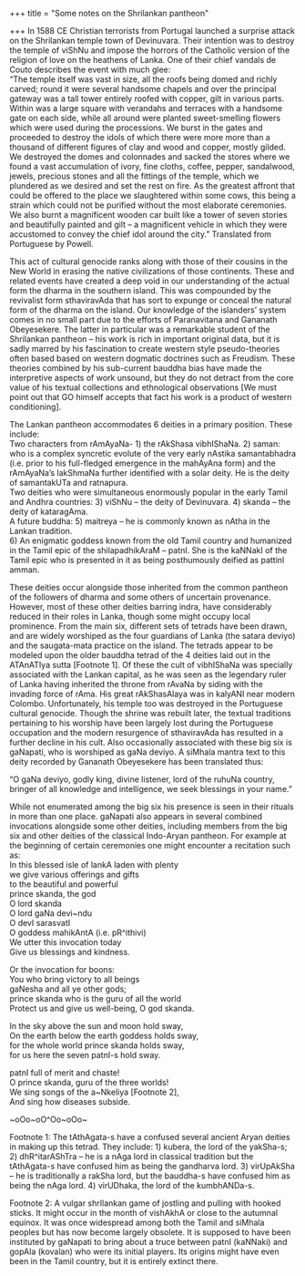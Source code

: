 +++
title = "Some notes on the Shrilankan pantheon"

+++
In 1588 CE Christian terrorists from Portugal launched a surprise attack
on the Shrilankan temple town of Devinuvara. Their intention was to
destroy the temple of viShNu and impose the horrors of the Catholic
version of the religion of love on the heathens of Lanka. One of their
chief vandals de Couto describes the event with much glee:  
“The temple itself was vast in size, all the roofs being domed and
richly carved; round it were several handsome chapels and over the
principal gateway was a tall tower entirely roofed with copper, gilt in
various parts. Within was a large square with verandahs and terraces
with a handsome gate on each side, while all around were planted
sweet-smelling flowers which were used during the processions. We burst
in the gates and proceeded to destroy the idols of which there were more
more than a thousand of different figures of clay and wood and copper,
mostly gilded. We destroyed the domes and colonnades and sacked the
stores where we found a vast accumulation of ivory, fine cloths, coffee,
pepper, sandalwood, jewels, precious stones and all the fittings of the
temple, which we plundered as we desired and set the rest on fire. As
the greatest affront that could be offered to the place we slaughtered
within some cows, this being a strain which could not be purified
without the most elaborate ceremonies. We also burnt a magnificent
wooden car built like a tower of seven stories and beautifully painted
and gilt – a magnificent vehicle in which they were accustomed to convey
the chief idol around the city.” Translated from Portuguese by Powell.

This act of cultural genocide ranks along with those of their cousins in
the New World in erasing the native civilizations of those continents.
These and related events have created a deep void in our understanding
of the actual form the dharma in the southern island. This was
compounded by the revivalist form sthaviravAda that has sort to expunge
or conceal the natural form of the dharma on the island. Our knowledge
of the islanders’ system comes in no small part due to the efforts of
Paranavitana and Gananath Obeyesekere. The latter in particular was a
remarkable student of the Shrilankan pantheon – his work is rich in
important original data, but it is sadly marred by his fascination to
create western style pseudo-theories often based based on western
dogmatic doctrines such as Freudism. These theories combined by his
sub-current bauddha bias have made the interpretive aspects of work
unsound, but they do not detract from the core value of his textual
collections and ethnological observations \[We must point out that GO
himself accepts that fact his work is a product of western
conditioning\].

The Lankan pantheon accommodates 6 deities in a primary position. These
include:  
Two characters from rAmAyaNa- 1) the rAkShasa vibhIShaNa. 2) saman: who
is a complex syncretic evolute of the very early nAstika samantabhadra
(i.e. prior to his full-fledged emergence in the mahAyAna form) and the
rAmAyaNa’s lakShmaNa further identified with a solar deity. He is the
deity of samantakUTa and ratnapura.  
Two deities who were simultaneous enormously popular in the early Tamil
and Andhra countries: 3) viShNu – the deity of Devinuvara. 4) skanda –
the deity of kataragAma.  
A future buddha: 5) maitreya – he is commonly known as nAtha in the
Lankan tradition.  
6\) An enigmatic goddess known from the old Tamil country and humanized
in the Tamil epic of the shilapadhikAraM – patnI. She is the kaNNakI of
the Tamil epic who is presented in it as being posthumously deified as
pattinI amman.

These deities occur alongside those inherited from the common pantheon
of the followers of dharma and some others of uncertain provenance.
However, most of these other deities barring indra, have considerably
reduced in their roles in Lanka, though some might occupy local
prominence. From the main six, different sets of tetrads have been
drawn, and are widely worshiped as the four guardians of Lanka (the
satara deviyo) and the saugata-mata practice on the island. The tetrads
appear to be modeled upon the older bauddha tetrad of the 4 deities laid
out in the ATAnATIya sutta \[Footnote 1\]. Of these the cult of
vibhIShaNa was specially associated with the Lankan capital, as he was
seen as the legendary ruler of Lanka having inherited the throne from
rAvaNa by siding with the invading force of rAma. His great rAkShasAlaya
was in kalyANI near modern Colombo. Unfortunately, his temple too was
destroyed in the Portuguese cultural genocide. Though the shrine was
rebuilt later, the textual traditions pertaining to his worship have
been largely lost during the Portuguese occupation and the modern
resurgence of sthaviravAda has resulted in a further decline in his
cult. Also occasionally associated with these big six is gaNapati, who
is worshiped as gaNa deviyo. A siMhala mantra text to this deity
recorded by Gananath Obeyesekere has been translated thus:

“O gaNa deviyo, godly king, divine listener, lord of the ruhuNa country,
bringer of all knowledge and intelligence, we seek blessings in your
name.”

While not enumerated among the big six his presence is seen in their
rituals in more than one place. gaNapati also appears in several
combined invocations alongside some other deities, including members
from the big six and other deities of the classical Indo-Aryan pantheon.
For example at the beginning of certain ceremonies one might encounter a
recitation such as:  
In this blessed isle of lankA laden with plenty  
we give various offerings and gifts  
to the beautiful and powerful  
prince skanda, the god  
O lord skanda  
O lord gaNa devi\~ndu  
O devI sarasvatI  
O goddess mahikAntA (i.e. pR^ithivi)  
We utter this invocation today  
Give us blessings and kindness.

Or the invocation for boons:  
You who bring victory to all beings  
gaNesha and all ye other gods;  
prince skanda who is the guru of all the world  
Protect us and give us well-being, O god skanda.

In the sky above the sun and moon hold sway,  
On the earth below the earth goddess holds sway,  
for the whole world prince skanda holds sway,  
for us here the seven patnI-s hold sway.

patnI full of merit and chaste\!  
O prince skanda, guru of the three worlds\!  
We sing songs of the a\~Nkeliya \[Footnote 2\],  
And sing how diseases subside.

\~oOo\~oO^Oo\~oOo\~

Footnote 1: The tAthAgata-s have a confused several ancient Aryan
deities in making up this tetrad. They include: 1) kubera, the lord of
the yakSha-s; 2) dhR^itarAShTra – he is a nAga lord in classical
tradition but the tAthAgata-s have confused him as being the gandharva
lord. 3) virUpAkSha – he is traditionally a rakSha lord, but the
bauddha-s have confused him as being the nAga lord. 4) virUDhaka, the
lord of the kumbhANDa-s.

Footnote 2: A vulgar shrIlankan game of jostling and pulling with hooked
sticks. It might occur in the month of vishAkhA or close to the autumnal
equinox. It was once widespread among both the Tamil and siMhala peoples
but has now become largely obsolete. It is supposed to have been
instituted by gaNapati to bring about a truce between patnI (kaNNaki)
and gopAla (kovalan) who were its initial players. Its origins might
have even been in the Tamil country, but it is entirely extinct there.
